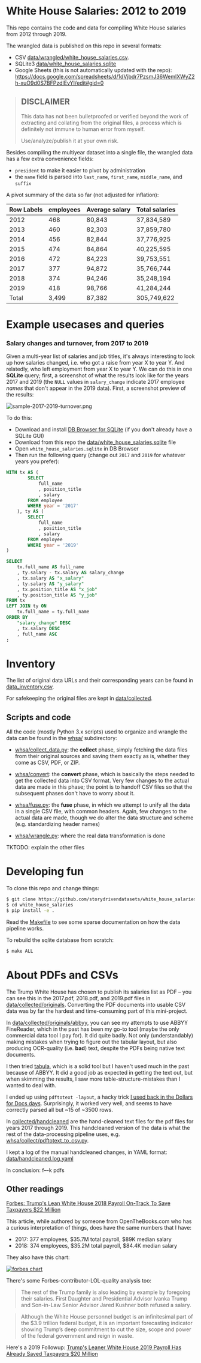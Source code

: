 # White House Salaries: 2012 to 2019

This repo contains the code and data for compiling White House salaries from 2012 through 2019.

The wrangled data is published on this repo in several formats:

- CSV [data/wrangled/white_house_salaries.csv](data/wrangled/white_house_salaries.csv). 
- SQLite3 [data/white_house_salaries.sqlite](data/white_house_salaries.sqlite)
- Google Sheets (this is not automatically updated with the repo): https://docs.google.com/spreadsheets/d/1dVjbdr7PzsmJ36WemlXWyZ2h-xuO9d0S7BFPzdIEvYI/edit#gid=0



> ## DISCLAIMER
> 
> This data has not been bulletproofed or verified beyond the work of extracting and collating from the original files, a process which is definitely not immune to human error from myself. 
> 
> Use/analyze/publish it at your own risk.



Besides compiling the multiyear dataset into a single file, the wrangled data has a few extra convenience fields:

- `president` to make it easier to pivot by administration
- the `name` field is parsed into `last_name`, `first_name`, `middle_name`, and `suffix`

A pivot summary of the data so far (not adjusted for inflation):

| Row Labels  |  employees   | Average salary | Total salaries|
| ----------- | ------------ | ---------------| ------------- |
| 2012        |          468 |       80,843   |    37,834,589 |
| 2013        |          460 |       82,303   |    37,859,780 |
| 2014        |          456 |       82,844   |    37,776,925 |
| 2015        |          474 |       84,864   |    40,225,595 |
| 2016        |          472 |       84,223   |    39,753,551 |
| 2017        |          377 |       94,872   |    35,766,744 |
| 2018        |          374 |       94,246   |    35,248,194 |
| 2019        |          418 |       98,766   |    41,284,244 |
| Total       |        3,499 |       87,382   |   305,749,622 |


# Example usecases and queries


### Salary changes and turnover, from 2017 to 2019

Given a multi-year list of salaries and job titles, it's always interesting to look up how salaries changed, i.e. who got a raise from year X to year Y. And relatedly, who left employment from year X to year Y. We can do this in one **SQLite** query; first, a screenshot of what the results look like for the years 2017 and 2019 (the `NULL` values in `salary_change` indicate 2017 employee *names* that don't appear in the 2019 data). First, a screenshot preview of the results:

<img src="assets/images/sample-2017-2019-turnover.png" alt="sample-2017-2019-turnover.png">

To do this:

- Download and install [DB Browser for SQLite](https://sqlitebrowser.org/) (if you don't already have a SQLite GUI)
- Download from this repo the [data/white_house_salaries.sqlite](https://github.com/storydrivendatasets/white_house_salaries/raw/master/data/white_house_salaries.sqlite) file
- Open `white_house_salaries.sqlite` in DB Browser
- Then run the following query (change out `2017` and `2019` for whatever years you prefer):


```sql
WITH tx AS (
        SELECT 
            full_name
            , position_title
            , salary
        FROM employee
        WHERE year = '2017'
    ), ty AS (
        SELECT 
            full_name
            , position_title
            , salary
        FROM employee
        WHERE year = '2019'
)

SELECT
    tx.full_name AS full_name
    , ty.salary - tx.salary AS salary_change
    , tx.salary AS "x_salary"
    , ty.salary AS "y_salary"
    , tx.position_title AS "x_job"
    , ty.position_title AS "y_job"
FROM tx
LEFT JOIN ty ON
    tx.full_name = ty.full_name
ORDER BY
    "salary_change" DESC
    , tx.salary DESC
    , full_name ASC
;
```



# Inventory


The list of original data URLs and their corresponding years can be found in [data_inventory.csv](data_inventory.csv).

For safekeeping the original files are kept in [data/collected](data/collected).


## Scripts and code

All the code (mostly Python 3.x scripts) used to organize and wrangle the data can be found in the [whsa/](whsa/) subdirectory:

- [whsa/collect_data.py](whsa/collect_data.py): the **collect** phase, simply fetching the data files from their original sources and saving them exactly as is, whether they come as CSV, PDF, or ZIP.

- [whsa/convert](whsa/convert): the **convert** phase, which is basically the steps needed to get the collected data into CSV format. Very few changes to the actual data are made in this phase; the point is to handoff CSV files so that the subsequent phases don't have to worry about it.

- [whsa/fuse.py](whsa/fuse.py): the **fuse** phase, in which we attempt to unify all the data in a single CSV file, with common headers. Again, few changes to the actual data are made, though we do alter the data structure and scheme (e.g. standardizing header names)

- [whsa/wrangle.py](whsa/wrangle.py): where the real data transformation is done

TKTODO: explain the other files




# Developing fun 

To clone this repo and change things:

```sh
$ git clone https://github.com/storydrivendatasets/white_house_salaries.git
$ cd white_house_salaries
$ pip install -e .
```

Read the [Makefile](Makefile) to see some sparse documentation on how the data pipeline works. 

To rebuild the sqlite database from scratch:

```sh
$ make ALL
```



# About PDFs and CSVs

The Trump White House has chosen to publish its salaries list as PDF – you can see this in the 2017.pdf, 2018.pdf, and 2019.pdf files in [data/collected/originals](data/collected/originals). Converting the PDF documents into usable CSV data was by far the hardest and time-consuming part of this mini-project.

In [data/collected/originals/abbyy](data/collected/originals/abbyy), you can see my attempts to use ABBYY FineReader, which in the past has been my go-to tool (maybe the only commercial data tool I pay for). It did quite badly. Not only (understandably) making mistakes when trying to figure out the tabular layout, but also producing OCR-quality (i.e. **bad**) text, despite the PDFs being native text documents.

I then tried [tabula](https://github.com/tabulapdf/tabula-java), which is a solid tool but I haven't used much in the past because of ABBYY. It did a good job as expected in getting the text out, but when skimming the results, I saw more table-structure-mistakes than I wanted to deal with. 

I ended up using `pdftotext -layout`, a hacky trick [I used back in the Dollars for Docs days](https://www.propublica.org/nerds/turning-pdfs-to-text-doc-dollars-guide). Surprisingly, it worked very well, and seems to have correctly parsed all but ~15 of ~3500 rows. 

In [collected/handcleaned](collected/handcleaned) are the hand-cleaned text files for the pdf files for years 2017 through 2019. This handcleaned version of the data is what the rest of the data-processing pipeline uses, e.g. [whsa/collect/pdftotext_to_csv.py](whsa/collect/pdftotext_to_csv.py). 

I kept a log of the manual handcleaned changes, in YAML format: [data/handcleaned.log.yaml](data/handcleaned.log.yaml)


In conclusion: f–-k pdfs


## Other readings


[Forbes: Trump's Lean White House 2018 Payroll On-Track To Save Taxpayers $22 Million](https://www.forbes.com/sites/adamandrzejewski/2018/06/29/trumps-lean-white-house-2018-payroll-on-track-to-save-taxpayers-22-million/#1245d5094e4f)

This article, while authored by someone from OpenTheBooks.com who has a curious interpretation of things, does have the same numbers that I have:

- 2017: 377 employees, $35.7M total payroll, $89K median salary
- 2018: 374 employees, $35.2M total payroll, $84.4K median salary

They also have this chart:

<a href="https://www.forbes.com/sites/adamandrzejewski/2018/06/29/trumps-lean-white-house-2018-payroll-on-track-to-save-taxpayers-22-million">
    <img src="https://thumbor.forbes.com/thumbor/960x0/https%3A%2F%2Fblogs-images.forbes.com%2Fadamandrzejewski%2Ffiles%2F2018%2F06%2FForbes_TrumpVSTrump_payroll.jpg" alt="forbes chart">
</a>

There's some Forbes-contributor-LOL-quality analysis too:

> The rest of the Trump family is also leading by example by foregoing their salaries. First Daughter and Presidential Advisor Ivanka Trump and Son-in-Law Senior Advisor Jared Kushner both refused a salary.

> Although the White House personnel budget is an infinitesimal part of the $3.9 trillion federal budget, it is an important forecasting indicator showing Trump’s deep commitment to cut the size, scope and power of the federal government and reign in waste.


Here's a 2019 Followup: [Trump's Leaner White House 2019 Payroll Has Already Saved Taxpayers $20 Million](https://www.forbes.com/sites/adamandrzejewski/2019/06/28/trumps-leaner-white-house-2019-payroll-has-already-saved-taxpayers-20-million/)
